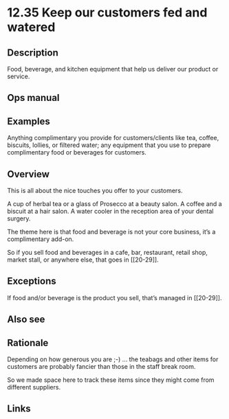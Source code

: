 # 12.35 Keep our customers fed and watered

## Description

Food, beverage, and kitchen equipment that help us deliver our product or service.

## Ops manual

## Examples

Anything complimentary you provide for customers/clients like tea, coffee, biscuits, lollies, or filtered water; any equipment that you use to prepare complimentary food or beverages for customers.

## Overview

This is all about the nice touches you offer to your customers.

A cup of herbal tea or a glass of Prosecco at a beauty salon. A coffee and a biscuit at a hair salon. A water cooler in the reception area of your dental surgery.

The theme here is that food and beverage is not your core business, it’s a complimentary add-on.

So if you sell food and beverages in a cafe, bar, restaurant, retail shop, market stall, or anywhere else, that goes in [[20-29]].

## Exceptions

If food and/or beverage is the product you sell, that’s managed in [[20-29]].

## Also see

## Rationale

Depending on how generous you are ;-) ... the teabags and other items for customers are probably fancier than those in the staff break room.

So we made space here to track these items since they might come from different suppliers.

## Links

